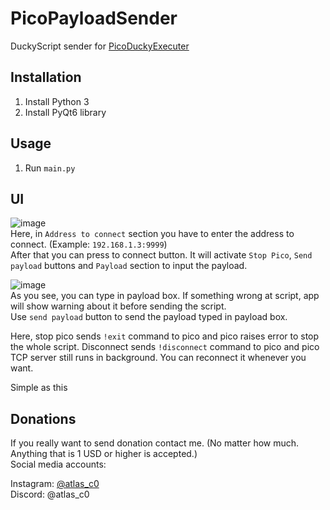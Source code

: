 # PicoPayloadSender
DuckyScript sender for [PicoDuckyExecuter](https://github.com/AzeAstro/PicoDuckyExecuter)


## Installation
1) Install Python 3
2) Install PyQt6 library
  
  
## Usage
1) Run `main.py`

## UI
![image](https://github.com/AzeAstro/PicoPayloadSender/assets/46817089/4da29395-64f0-4a8f-be93-5134afea8b3f)  
Here, in `Address to connect` section you have to enter the address to connect. (Example: `192.168.1.3:9999`)  
After that you can press to connect button. It will activate `Stop Pico`, `Send payload` buttons and `Payload` section to input the payload.

![image](https://github.com/AzeAstro/PicoPayloadSender/assets/46817089/7b0d5bc2-30bc-4d72-b1ba-9ada3853ff4e)  
As you see, you can type in payload box. If something wrong at script, app will show warning about it before sending the script.  
Use `send payload` button to send the payload typed in payload box.

Here, stop pico sends `!exit` command to pico and pico raises error to stop the whole script.
Disconnect sends `!disconnect` command to pico and pico TCP server still runs in background. You can reconnect it whenever you want.


Simple as this


## Donations
If you really want to send donation contact me. (No matter how much. Anything that is 1 USD or higher is accepted.)  
Social media accounts:

Instagram: [@atlas_c0](https://www.instagram.com/atlas_c0/)  
Discord: @atlas_c0
